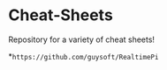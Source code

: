 # Cheat-Sheets
Repository for a variety of cheat sheets!


*`https://github.com/guysoft/RealtimePi`
